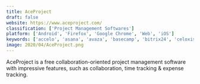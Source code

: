```yaml
---
title: AceProject
draft: false 
website: https://www.aceproject.com/
classification: ['Project Management Softwares']
platform: ['Android', 'Firefox', 'Google Chrome', 'Web', 'iOS']
keywords: ['accelo', 'asana', 'avaza', 'basecamp', 'bitrix24', 'celoxis', 'clarizen', 'easy_projects', 'intervals', 'jira', 'mavenlink', 'microsoft_project', 'redbooth', 'teamwork_projects', 'trello', 'visionproject', 'workfront', 'zoho_projects']
image: 2020/04/AceProject.png
---
```

AceProject is a free collaboration-oriented project management software with  impressive features, such as collaboration, time tracking & expense tracking.